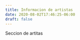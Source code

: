 ```yaml
---
title: Informacion de artistas
date: 2020-08-02T17:46:25-06:00
draft: false
---
```


Seccion de artitas
